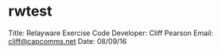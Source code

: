 # rwtest
Title: Relayware Exercise Code
Developer: Cliff Pearson
Email: cliff@capcomms.net
Date: 08/09/16